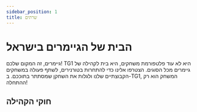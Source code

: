 ```yaml
---
sidebar_position: 1
title: שרתים
---
```


# הבית של הגיימרים בישראל
גיימרים, זה המקום שלכם! TG1 היא לא עוד פלטפורמת משחקים, היא בית לקהילה של גיימרים מכל הסוגים. הצטרפו אלינו כדי להתחרות בטורנירים, לשתף פעולה במשחקים הקבוצתיים שלנו ולגלות את השחקן שמסתתר בתוככם. ב-TG1, המשחק הוא רק ההתחלה!

## חוקי הקהילה

